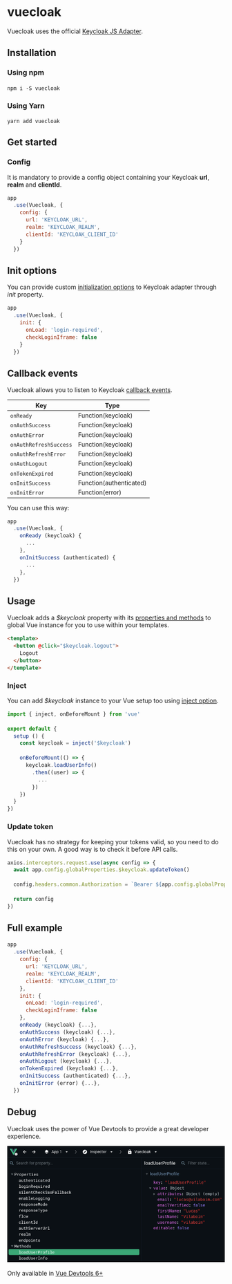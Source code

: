 # vuecloak

Vuecloak uses the official [Keycloak JS Adapter](https://github.com/keycloak/keycloak-documentation/blob/master/securing_apps/topics/oidc/javascript-adapter.adoc).

## Installation

### Using npm

`
npm i -S vuecloak
`

### Using Yarn

`
yarn add vuecloak
`

## Get started

### Config

It is mandatory to provide a config object containing your Keycloak **url**, **realm** and **clientId**.

```js
app
  .use(Vuecloak, {
    config: {
      url: 'KEYCLOAK_URL',
      realm: 'KEYCLOAK_REALM',
      clientId: 'KEYCLOAK_CLIENT_ID'
    }
  })
```

## Init options

You can provide custom [initialization options](https://github.com/keycloak/keycloak-documentation/blob/master/securing_apps/topics/oidc/javascript-adapter.adoc#initoptions) to Keycloak adapter through *init* property.

```js
app
  .use(Vuecloak, {
    init: {
      onLoad: 'login-required',
      checkLoginIframe: false
    }
  })
```

## Callback events

Vuecloak allows you to listen to Keycloak [callback events](https://www.keycloak.org/docs/latest/securing_apps/#callback-events).

|Key|Type|
|---|---|
|`onReady`|Function(keycloak)|
|`onAuthSuccess`|Function(keycloak)|
|`onAuthError`|Function(keycloak)|
|`onAuthRefreshSuccess`|Function(keycloak)|
|`onAuthRefreshError`|Function(keycloak)|
|`onAuthLogout`|Function(keycloak)|
|`onTokenExpired`|Function(keycloak)|
|`onInitSuccess`|Function(authenticated)|
|`onInitError`|Function(error)|

You can use this way:

```js
app
  .use(Vuecloak, {
    onReady (keycloak) {
      ...
    },
    onInitSuccess (authenticated) {
      ...
    },
  })
```

## Usage

Vuecloak adds a *$keycloak* property with its [properties and methods](https://www.keycloak.org/docs/latest/securing_apps/#javascript-adapter-reference) to global Vue instance for you to use within your templates.

```html
<template>
  <button @click="$keycloak.logout">
    Logout
  </button>
</template>
```

### Inject

You can add *$keycloak* instance to your Vue setup too using [inject option](https://v3.vuejs.org/guide/component-provide-inject.html#provide-inject).

```js
import { inject, onBeforeMount } from 'vue'

export default {
  setup () {
    const keycloak = inject('$keycloak')

    onBeforeMount(() => {
      keycloak.loadUserInfo()
        .then((user) => {
          ...
        })
    })
  }
})
```

### Update token

Vuecloak has no strategy for keeping your tokens valid, so you need to do this on your own. A good way is to check it before API calls.

```js
axios.interceptors.request.use(async config => {
  await app.config.globalProperties.$keycloak.updateToken()

  config.headers.common.Authorization = `Bearer ${app.config.globalProperties.$keycloak.token}`

  return config
})
```

## Full example

```js
app
  .use(Vuecloak, {
    config: {
      url: 'KEYCLOAK_URL',
      realm: 'KEYCLOAK_REALM',
      clientId: 'KEYCLOAK_CLIENT_ID'
    },
    init: {
      onLoad: 'login-required',
      checkLoginIframe: false
    },
    onReady (keycloak) {...},
    onAuthSuccess (keycloak) {...},
    onAuthError (keycloak) {...},
    onAuthRefreshSuccess (keycloak) {...},
    onAuthRefreshError (keycloak) {...},
    onAuthLogout (keycloak) {...},
    onTokenExpired (keycloak) {...},
    onInitSuccess (authenticated) {...},
    onInitError (error) {...},
  })
```

## Debug

Vuecloak uses the power of Vue Devtools to provide a great developer experience.

![Vue devtools support](devtools.png)

Only available in [Vue Devtools 6+](https://github.com/vuejs/vue-devtools/releases)
